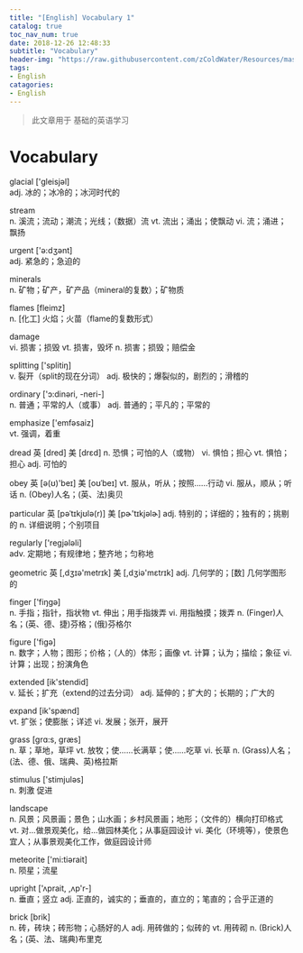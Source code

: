 ```yaml
---
title: "[English] Vocabulary 1"
catalog: true
toc_nav_num: true
date: 2018-12-26 12:48:33
subtitle: "Vocabulary"
header-img: "https://raw.githubusercontent.com/zColdWater/Resources/master/Images/blur2.jpg"
tags:
- English
catagories:
- English
---
```


> 此文章用于 基础的英语学习

Vocabulary
=======

glacial ['ɡleisjəl]  
adj. 冰的；冰冷的；冰河时代的

stream  
n. 溪流；流动；潮流；光线；（数据）流
vt. 流出；涌出；使飘动
vi. 流；涌进；飘扬

urgent ['ə:dʒənt]  
adj. 紧急的；急迫的

minerals  
n. 矿物；矿产，矿产品（mineral的复数）；矿物质

flames [fleimz]  
n. [化工] 火焰；火苗（flame的复数形式）

damage  
vi. 损害；损毁
vt. 损害，毁坏
n. 损害；损毁；赔偿金

splitting ['splitiŋ]  
v. 裂开（split的现在分词）
adj. 极快的；爆裂似的，剧烈的；滑稽的


ordinary ['ɔ:dinəri, -neri-]  
n. 普通；平常的人（或事）
adj. 普通的；平凡的；平常的

emphasize ['emfəsaiz]  
vt. 强调，着重

dread 
 英  [dred]   美  [drɛd]
n. 恐惧；可怕的人（或物）
vi. 惧怕；担心
vt. 惧怕；担心
adj. 可怕的

obey 
 英  [ə(ʊ)'beɪ]   美  [oʊˈbeɪ]
vt. 服从，听从；按照……行动
vi. 服从，顺从；听话
n. (Obey)人名；(英、法)奥贝


particular 
 英  [pəˈtɪkjʊlə(r)]   美  [pɚ'tɪkjəlɚ]
adj. 特别的；详细的；独有的；挑剔的
n. 详细说明；个别项目

regularly ['reɡjələli]  
adv. 定期地；有规律地；整齐地；匀称地

geometric 
 英  [,dʒɪə'metrɪk]   美  [,dʒiə'mɛtrɪk]
adj. 几何学的；[数] 几何学图形的

finger ['fiŋɡə]  
n. 手指；指针，指状物
vt. 伸出；用手指拨弄
vi. 用指触摸；拨弄
n. (Finger)人名；(英、德、捷)芬格；(俄)芬格尔

figure ['fiɡə]  
n. 数字；人物；图形；价格；（人的）体形；画像
vt. 计算；认为；描绘；象征
vi. 计算；出现；扮演角色

extended [ik'stendid]  
v. 延长；扩充（extend的过去分词）
adj. 延伸的；扩大的；长期的；广大的

expand [ik'spænd]  
vt. 扩张；使膨胀；详述
vi. 发展；张开，展开

grass [ɡrɑ:s, ɡræs]  
n. 草；草地，草坪
vt. 放牧；使……长满草；使……吃草
vi. 长草
n. (Grass)人名；(法、德、俄、瑞典、英)格拉斯

stimulus ['stimjuləs]  
n. 刺激 促进

landscape  
n. 风景；风景画；景色；山水画；乡村风景画；地形；（文件的）横向打印格式
vt. 对…做景观美化，给…做园林美化；从事庭园设计
vi. 美化（环境等），使景色宜人；从事景观美化工作，做庭园设计师

meteorite ['mi:tiərait]  
n. 陨星；流星

upright ['ʌprait, ,ʌp'r-]  
n. 垂直；竖立
adj. 正直的，诚实的；垂直的，直立的；笔直的；合乎正道的

brick [brik]  
n. 砖，砖块；砖形物；心肠好的人
adj. 用砖做的；似砖的
vt. 用砖砌
n. (Brick)人名；(英、法、瑞典)布里克


